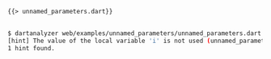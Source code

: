 <!--
title: Unused Variables
-->

<pre>
<code class="hljs dart">{{> unnamed_parameters.dart}}
</code>
</pre>

```bash
$ dartanalyzer web/examples/unnamed_parameters/unnamed_parameters.dart 
[hint] The value of the local variable 'i' is not used (unnamed_parameters.dart, line 2, col 12)
1 hint found.
```
